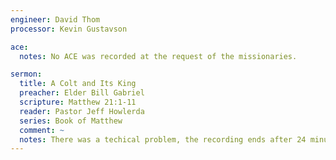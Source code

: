 ```yaml
---
engineer: David Thom    
processor: Kevin Gustavson

ace:
  notes: No ACE was recorded at the request of the missionaries.

sermon:
  title: A Colt and Its King
  preacher: Elder Bill Gabriel
  scripture: Matthew 21:1-11
  reader: Pastor Jeff Howlerda
  series: Book of Matthew
  comment: ~
  notes: There was a techical problem, the recording ends after 24 minutes.
---
```

